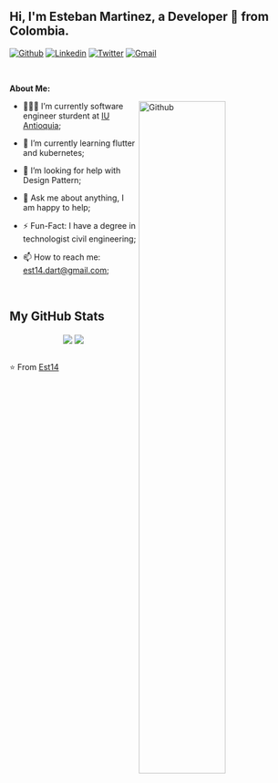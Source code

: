 <!-- Your title -->
## Hi, I'm Esteban Martinez, a Developer 🚀 from Colombia.


[![Github](https://img.shields.io/badge/-Github-000?style=flat&logo=Github&logoColor=white)](https://github.com/Est14)
[![Linkedin](https://img.shields.io/badge/-LinkedIn-blue?style=flat&logo=Linkedin&logoColor=white)](https://www.linkedin.com/in/est14/)
[![Twitter](https://img.shields.io/badge/-Twitter-blue?style=flat&logo=Twitter&logoColor=white)](https://twitter.com/Est14_)
[![Gmail](https://img.shields.io/badge/-Gmail-c14438?style=flat&logo=Gmail&logoColor=white)](mailto:est14.dart@gmail.com)


&nbsp;


**About Me:**

<!-- Any image aligned to the right. Beware the width -->
<img width="55%" align="right" alt="Github" src="https://raw.githubusercontent.com/onimur/.github/master/.resources/git-header.svg" />

- 👨🏽‍💻 I’m currently software engineer sturdent at [IU Antioquia](https://www.iudigital.edu.co/Paginas/default.aspx);
- 🌱 I’m currently learning flutter and kubernetes; 

- 🤔 I’m looking for help with Design Pattern;
- 💬 Ask me about anything, I am happy to help;
- ⚡️ Fun-Fact: I have a degree in technologist civil engineering;
- 📫 How to reach me: est14.dart@gmail.com;

&nbsp;
<h2>My GitHub Stats</h2>
<div align="center">
    <img align="center"
        src="https://github-readme-stats.vercel.app/api?username=I7RANK&show_icons=true&hide_border=true" />
    <img align="center"
        src="https://jf-gh-stats.vercel.app/api/top-langs/?username=I7RANK&layout=compact&hide_border=true&langs_count=7" />
</div>
&nbsp;
<!--
<img src="https://github-readme-stats.vercel.app/api?username=I7RANK&show_icons=true&hide_border=true" />
<img src="https://jf-gh-stats.vercel.app/api/top-langs/?username=I7RANK&layout=compact&hide=java&title_color=3867D6&icon_color=3867D6"/>
-->

<!-- This readme was created by Murillo Comino - https://github.com/onimur -->
⭐️ From [Est14](https://github.com/Est14)


